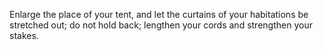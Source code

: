 Enlarge the place of your tent, and let the curtains of your habitations be stretched out; do not hold back; lengthen your cords and strengthen your stakes.
